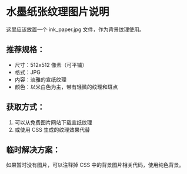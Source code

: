 # 水墨纸张纹理图片说明

这里应该放置一个 ink_paper.jpg 文件，作为背景纹理使用。

## 推荐规格：
- 尺寸：512x512 像素（可平铺）
- 格式：JPG
- 内容：淡雅的宣纸纹理
- 颜色：以米白色为主，带有轻微的纹理和斑点

## 获取方式：
1. 可以从免费图片网站下载宣纸纹理
2. 或使用 CSS 生成的纹理效果代替

## 临时解决方案：
如果暂时没有图片，可以注释掉 CSS 中的背景图片相关代码，使用纯色背景。
